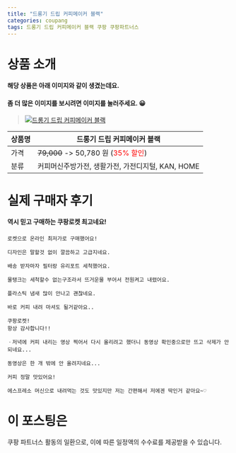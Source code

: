 ```yaml
---
title: "드롱기 드립 커피메이커 블랙"
categories: coupang
tags: 드롱기 드립 커피메이커 블랙 쿠팡 쿠팡파트너스
---
```

# 상품 소개
#### 해당 상품은 아래 이미지와 같이 생겼는데요. 
#### 좀 더 많은 이미지를 보시려면 이미지를 눌러주세요. 😀
> [![드롱기 드립 커피메이커 블랙](https://static.coupangcdn.com/image/affiliate/banner/061513c8f7e15eacd6a796fc58874873@2x.jpg)](https://coupa.ng/bPoDw5)

상품명 | 드롱기 드립 커피메이커 블랙
-------|-------
가격 | ~~79,000~~ -> 50,780 원 (<span style="color:red">35% 할인</span>)
분류 | 커피머신주방가전, 생활가전, 가전디지털, KAN, HOME

# 실제 구매자 후기

####    역시 믿고 구매하는 쿠팡로켓 최고네요!
    로켓으로 온라인 최저가로 구매했어요!
    
    디자인은 말할것 없이 깔끔하고 고급지네요.
    
    배송 받자마자 필터랑 유리포트 세척했어요.
    
    물탱크는 세척할수 없는구조라서 뜨거운물 부어서 전원켜고 내렸어요.
    
    플라스틱 냄새 많이 안나고 괜찮네요.
    
    바로 커피 내려 마셔도 될거같아요..
    
    쿠팡로켓!
    항상 감사합니다!!
    
    ㆍ저녁에 커피 내리는 영상 찍어서 다시 올리려고 했더니 동영상 확인중으로만 뜨고 삭제가 안되네요...
    
    동영상은 한 개 밖에 안 올려지네요...
    
    커피 정말 맛있어요!
    
    에스프레소 머신으로 내려먹는 것도 맛있지만 저는 간편해서 저에겐 딱인거 같아요~♡

# 이 포스팅은
쿠팡 파트너스 활동의 일환으로, 이에 따른 일정액의 수수료를 제공받을 수 있습니다.


